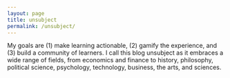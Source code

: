 ```yaml
---
layout: page
title: unsubject
permalink: /unsubject/
---
```

My goals are (1) make learning actionable, (2) gamify the experience, and (3) build a community of learners. I call this blog unsubject as it embraces a wide range of fields, from economics and finance to history, philosophy, political science, psychology, technology, business, the arts, and sciences.
